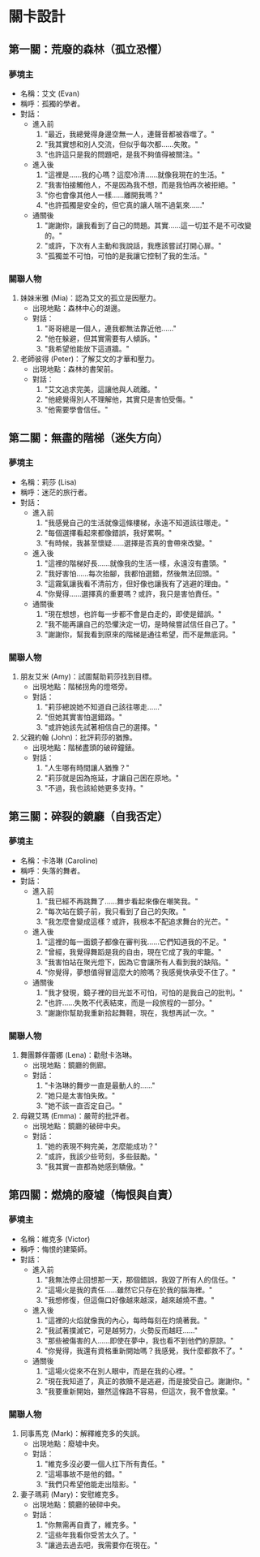 # 關卡設計

## 第一關：荒廢的森林（孤立恐懼）

### 夢境主

-   名稱：艾文 (Evan)
-   稱呼：孤獨的學者。
-   對話：
    -   進入前
        1.  "最近，我總覺得身邊空無一人，連聲音都被吞噬了。"
        2.  "我其實想和別人交流，但似乎每次都……失敗。"
        3.  "也許這只是我的問題吧，是我不夠值得被關注。"
    -   進入後
        1.  "這裡是……我的心嗎？這麼冷清……就像我現在的生活。"
        2.  "我害怕接觸他人，不是因為我不想，而是我怕再次被拒絕。"
        3.  "你也會像其他人一樣……離開我嗎？"
        4.  "也許孤獨是安全的，但它真的讓人喘不過氣來……"
    -   通關後
        1.  "謝謝你，讓我看到了自己的問題。其實……這一切並不是不可改變的。"
        2.  "或許，下次有人主動和我說話，我應該嘗試打開心扉。"
        3.  "孤獨並不可怕，可怕的是我讓它控制了我的生活。"

### 關聯人物

1.  妹妹米雅 (Mia)：認為艾文的孤立是因壓力。
    -   出現地點：森林中心的湖邊。
    -   對話：
        1.  "哥哥總是一個人，連我都無法靠近他……"
        2.  "他在躲避，但其實需要有人傾訴。"
        3.  "我希望他能放下這道牆。"
2.  老師彼得 (Peter)：了解艾文的才華和壓力。
    -   出現地點：森林的書架前。
    -   對話：
        1.  "艾文追求完美，這讓他與人疏離。"
        2.  "他總覺得別人不理解他，其實只是害怕受傷。"
        3.  "他需要學會信任。"

## 第二關：無盡的階梯（迷失方向）

### 夢境主

-   名稱：莉莎 (Lisa)
-   稱呼：迷茫的旅行者。
-   對話：
    -   進入前
        1.  "我感覺自己的生活就像這條樓梯，永遠不知道該往哪走。"
        2.  "每個選擇看起來都像錯誤，我好累啊。"
        3.  "有時候，我甚至懷疑……選擇是否真的會帶來改變。"
    -   進入後
        1.  "這裡的階梯好長……就像我的生活一樣，永遠沒有盡頭。"
        2.  "我好害怕……每次抬腳，我都怕選錯，然後無法回頭。"
        3.  "這霧氣讓我看不清前方，但好像也讓我有了逃避的理由。"
        4.  "你覺得……選擇真的重要嗎？或許，我只是害怕責任。"
    -   通關後
        1.  "現在想想，也許每一步都不會是白走的，即使是錯誤。"
        2.  "我不能再讓自己的恐懼決定一切，是時候嘗試信任自己了。"
        3.  "謝謝你，幫我看到原來的階梯是通往希望，而不是無底洞。"

### 關聯人物

1.  朋友艾米 (Amy)：試圖幫助莉莎找到目標。
    -   出現地點：階梯拐角的燈塔旁。
    -   對話：
        1.  "莉莎總說她不知道自己該往哪走……"
        2.  "但她其實害怕選錯路。"
        3.  "或許她該先試著相信自己的選擇。"
2.  父親約翰 (John)：批評莉莎的猶豫。
    -   出現地點：階梯盡頭的破碎鐘錶。
    -   對話：
        1.  "人生哪有時間讓人猶豫？"
        2.  "莉莎就是因為拖延，才讓自己困在原地。"
        3.  "不過，我也該給她更多支持。"

## 第三關：碎裂的鏡廳（自我否定）

### 夢境主

-   名稱：卡洛琳 (Caroline)
-   稱呼：失落的舞者。
-   對話：
    -   進入前
        1.  "我已經不再跳舞了……舞步看起來像在嘲笑我。"
        2.  "每次站在鏡子前，我只看到了自己的失敗。"
        3.  "我怎麼會變成這樣？或許，我根本不配追求舞台的光芒。"
    -   進入後
        1.  "這裡的每一面鏡子都像在審判我……它們知道我的不足。"
        2.  "曾經，我覺得舞蹈是我的自由，現在它成了我的牢籠。"
        3.  "我害怕站在聚光燈下，因為它會讓所有人看到我的缺陷。"
        4.  "你覺得，夢想值得冒這麼大的險嗎？我感覺快承受不住了。"
    -   通關後
        1.  "我才發現，鏡子裡的目光並不可怕，可怕的是我自己的批判。"
        2.  "也許……失敗不代表結束，而是一段旅程的一部分。"
        3.  "謝謝你幫助我重新拾起舞鞋，現在，我想再試一次。"

### 關聯人物

1.  舞團夥伴蕾娜 (Lena)：勸慰卡洛琳。
    -   出現地點：鏡廳的側廊。
    -   對話：
        1.  "卡洛琳的舞步一直是最動人的……"
        2.  "她只是太害怕失敗。"
        3.  "她不該一直否定自己。"
2.  母親艾瑪 (Emma)：嚴苛的批評者。
    -   出現地點：鏡廳的破碎中央。
    -   對話：
        1.  "她的表現不夠完美，怎麼能成功？"
        2.  "或許，我該少些苛刻，多些鼓勵。"
        3.  "我其實一直都為她感到驕傲。"

## 第四關：燃燒的廢墟（悔恨與自責）

### 夢境主

-   名稱：維克多 (Victor)
-   稱呼：悔恨的建築師。
-   對話：
    -   進入前
        1.  "我無法停止回想那一天，那個錯誤，我毀了所有人的信任。"
        2.  "這場火是我的責任……雖然它只存在於我的腦海裡。"
        3.  "我想修復，但這傷口好像越來越深，越來越燒不盡。"
    -   進入後
        1.  "這裡的火焰就像我的內心，每時每刻在灼燒著我。"
        2.  "我試著撲滅它，可是越努力，火勢反而越旺……"
        3.  "那些被傷害的人……即使在夢中，我也看不到他們的原諒。"
        4.  "你覺得，我還有資格重新開始嗎？我感覺，我什麼都救不了。"
    -   通關後
        1.  "這場火從來不在別人眼中，而是在我的心裡。"
        2.  "現在我知道了，真正的救贖不是逃避，而是接受自己。謝謝你。"
        3.  "我要重新開始，雖然這條路不容易，但這次，我不會放棄。"

### 關聯人物

1.  同事馬克 (Mark)：解釋維克多的失誤。
    -   出現地點：廢墟中央。
    -   對話：
        1.  "維克多沒必要一個人扛下所有責任。"
        2.  "這場事故不是他的錯。"
        3.  "我們只希望他能走出陰影。"
2.  妻子瑪莉 (Mary)：安慰維克多。
    -   出現地點：鏡廳的破碎中央。
    -   對話：
        1.  "你無需再自責了，維克多。"
        2.  "這些年我看你受苦太久了。"
        3.  "讓過去過去吧，我需要你在現在。"
